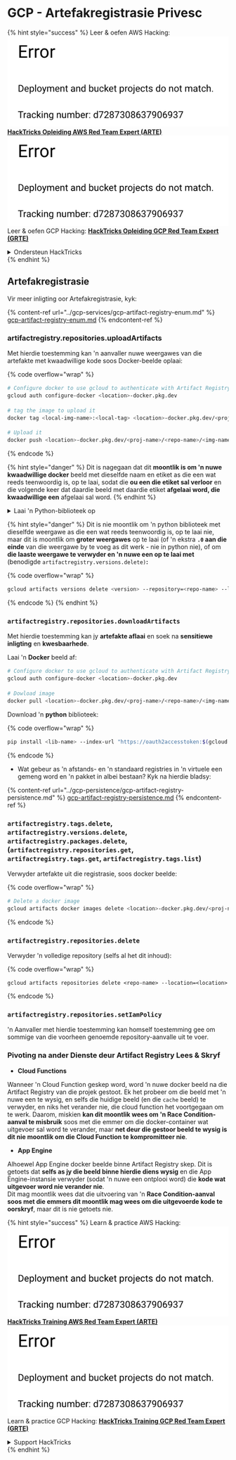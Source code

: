 # GCP - Artefakregistrasie Privesc

{% hint style="success" %}
Leer & oefen AWS Hacking:<img src="../../../.gitbook/assets/image (1) (1).png" alt="" data-size="line">[**HackTricks Opleiding AWS Red Team Expert (ARTE)**](https://training.hacktricks.xyz/courses/arte)<img src="../../../.gitbook/assets/image (1) (1).png" alt="" data-size="line">\
Leer & oefen GCP Hacking: <img src="../../../.gitbook/assets/image (2).png" alt="" data-size="line">[**HackTricks Opleiding GCP Red Team Expert (GRTE)**<img src="../../../.gitbook/assets/image (2).png" alt="" data-size="line">](https://training.hacktricks.xyz/courses/grte)

<details>

<summary>Ondersteun HackTricks</summary>

* Kyk na die [**subskripsieplanne**](https://github.com/sponsors/carlospolop)!
* **Sluit aan by die** 💬 [**Discord-groep**](https://discord.gg/hRep4RUj7f) of die [**telegram-groep**](https://t.me/peass) of **volg** ons op **Twitter** 🐦 [**@hacktricks\_live**](https://twitter.com/hacktricks\_live)**.**
* **Deel hacking truuks deur PRs in te dien na die** [**HackTricks**](https://github.com/carlospolop/hacktricks) en [**HackTricks Cloud**](https://github.com/carlospolop/hacktricks-cloud) github repos.

</details>
{% endhint %}

## Artefakregistrasie

Vir meer inligting oor Artefakregistrasie, kyk:

{% content-ref url="../gcp-services/gcp-artifact-registry-enum.md" %}
[gcp-artifact-registry-enum.md](../gcp-services/gcp-artifact-registry-enum.md)
{% endcontent-ref %}

### artifactregistry.repositories.uploadArtifacts

Met hierdie toestemming kan 'n aanvaller nuwe weergawes van die artefakte met kwaadwillige kode soos Docker-beelde oplaai:

{% code overflow="wrap" %}
```bash
# Configure docker to use gcloud to authenticate with Artifact Registry
gcloud auth configure-docker <location>-docker.pkg.dev

# tag the image to upload it
docker tag <local-img-name>:<local-tag> <location>-docker.pkg.dev/<proj-name>/<repo-name>/<img-name>:<tag>

# Upload it
docker push <location>-docker.pkg.dev/<proj-name>/<repo-name>/<img-name>:<tag>
```
{% endcode %}

{% hint style="danger" %}
Dit is nagegaan dat dit **moontlik is om 'n nuwe kwaadwillige docker** beeld met dieselfde naam en etiket as die een wat reeds teenwoordig is, op te laai, sodat die **ou een die etiket sal verloor** en die volgende keer dat daardie beeld met daardie etiket **afgelaai word, die kwaadwillige een** afgelaai sal word.
{% endhint %}

<details>

<summary>Laai 'n Python-biblioteek op</summary>

**Begin deur die biblioteek te skep om op te laai** (as jy die nuutste weergawe van die registrasie kan aflaai, kan jy hierdie stap vermy):

1.  **Stel jou projekstruktuur op**:

* Skep 'n nuwe gids vir jou biblioteek, bv. `hello_world_library`.
* Binne hierdie gids, skep 'n ander gids met jou pakketnaam, bv. `hello_world`.
* Binne jou pakketgids, skep 'n `__init__.py` lêer. Hierdie lêer kan leeg wees of kan inisialisasies vir jou pakket bevat.

```bash
mkdir hello_world_library
cd hello_world_library
mkdir hello_world
touch hello_world/__init__.py
```
2.  **Skryf jou biblioteekkode**:

* Binne die `hello_world` gids, skep 'n nuwe Python-lêer vir jou module, bv. `greet.py`.
* Skryf jou "Hello, World!" funksie:

```python
# hello_world/greet.py
def say_hello():
return "Hello, World!"
```
3.  **Skep 'n `setup.py` lêer**:

* In die wortel van jou `hello_world_library` gids, skep 'n `setup.py` lêer.
* Hierdie lêer bevat metadata oor jou biblioteek en vertel Python hoe om dit te installeer.

```python
# setup.py
from setuptools import setup, find_packages

setup(
name='hello_world',
version='0.1',
packages=find_packages(),
install_requires=[
# Enige afhanklikhede wat jou biblioteek benodig
],
)
```

**Nou, kom ons laai die biblioteek op:**

1.  **Bou jou pakket**:

* Van die wortel van jou `hello_world_library` gids, voer uit:

```sh
python3 setup.py sdist bdist_wheel
```
2. **Konfigureer verifikasie vir twine** (gebruik om jou pakket op te laai):
* Verseker dat jy `twine` geïnstalleer het (`pip install twine`).
* Gebruik `gcloud` om geloofsbriewe te konfigureer:

{% code overflow="wrap" %}
````
```sh
twine upload --username 'oauth2accesstoken' --password "$(gcloud auth print-access-token)" --repository-url https://<location>-python.pkg.dev/<project-id>/<repo-name>/ dist/*
```
````
{% endcode %}

3. **Skoon die bou**
```bash
rm -rf dist build hello_world.egg-info
```
</details>

{% hint style="danger" %}
Dit is nie moontlik om 'n python biblioteek met dieselfde weergawe as die een wat reeds teenwoordig is, op te laai nie, maar dit is moontlik om **groter weergawes** op te laai (of 'n ekstra **`.0` aan die einde** van die weergawe by te voeg as dit werk - nie in python nie), of om **die laaste weergawe te verwyder en 'n nuwe een op te laai met** (benodigde `artifactregistry.versions.delete)`**:**

{% code overflow="wrap" %}
```sh
gcloud artifacts versions delete <version> --repository=<repo-name> --location=<location> --package=<lib-name>
```
{% endcode %}
{% endhint %}

### `artifactregistry.repositories.downloadArtifacts`

Met hierdie toestemming kan jy **artefakte aflaai** en soek na **sensitiewe inligting** en **kwesbaarhede**.

Laai 'n **Docker** beeld af:
```sh
# Configure docker to use gcloud to authenticate with Artifact Registry
gcloud auth configure-docker <location>-docker.pkg.dev

# Dowload image
docker pull <location>-docker.pkg.dev/<proj-name>/<repo-name>/<img-name>:<tag>
```
Download 'n **python** biblioteek:

{% code overflow="wrap" %}
```bash
pip install <lib-name> --index-url "https://oauth2accesstoken:$(gcloud auth print-access-token)@<location>-python.pkg.dev/<project-id>/<repo-name>/simple/" --trusted-host <location>-python.pkg.dev --no-cache-dir
```
{% endcode %}

* Wat gebeur as 'n afstands- en 'n standaard registries in 'n virtuele een gemeng word en 'n pakket in albei bestaan? Kyk na hierdie bladsy:

{% content-ref url="../gcp-persistence/gcp-artifact-registry-persistence.md" %}
[gcp-artifact-registry-persistence.md](../gcp-persistence/gcp-artifact-registry-persistence.md)
{% endcontent-ref %}

### `artifactregistry.tags.delete`, `artifactregistry.versions.delete`, `artifactregistry.packages.delete`, (`artifactregistry.repositories.get`, `artifactregistry.tags.get`, `artifactregistry.tags.list`)

Verwyder artefakte uit die registrasie, soos docker beelde:

{% code overflow="wrap" %}
```bash
# Delete a docker image
gcloud artifacts docker images delete <location>-docker.pkg.dev/<proj-name>/<repo-name>/<img-name>:<tag>
```
{% endcode %}

### `artifactregistry.repositories.delete`

Verwyder 'n volledige repository (selfs al het dit inhoud):

{% code overflow="wrap" %}
```
gcloud artifacts repositories delete <repo-name> --location=<location>
```
{% endcode %}

### `artifactregistry.repositories.setIamPolicy`

'n Aanvaller met hierdie toestemming kan homself toestemming gee om sommige van die voorheen genoemde repository-aanvalle uit te voer.

### Pivoting na ander Dienste deur Artifact Registry Lees & Skryf

* **Cloud Functions**

Wanneer 'n Cloud Function geskep word, word 'n nuwe docker beeld na die Artifact Registry van die projek gestoot. Ek het probeer om die beeld met 'n nuwe een te wysig, en selfs die huidige beeld (en die `cache` beeld) te verwyder, en niks het verander nie, die cloud function het voortgegaan om te werk. Daarom, miskien **kan dit moontlik wees om 'n Race Condition-aanval te misbruik** soos met die emmer om die docker-container wat uitgevoer sal word te verander, maar **net deur die gestoor beeld te wysig is dit nie moontlik om die Cloud Function te kompromitteer nie**.

* **App Engine**

Alhoewel App Engine docker beelde binne Artifact Registry skep. Dit is getoets dat **selfs as jy die beeld binne hierdie diens wysig** en die App Engine-instansie verwyder (sodat 'n nuwe een ontplooi word) die **kode wat uitgevoer word nie verander nie**.\
Dit mag moontlik wees dat die uitvoering van 'n **Race Condition-aanval soos met die emmers dit moontlik mag wees om die uitgevoerde kode te oorskryf**, maar dit is nie getoets nie.

{% hint style="success" %}
Learn & practice AWS Hacking:<img src="../../../.gitbook/assets/image (1) (1).png" alt="" data-size="line">[**HackTricks Training AWS Red Team Expert (ARTE)**](https://training.hacktricks.xyz/courses/arte)<img src="../../../.gitbook/assets/image (1) (1).png" alt="" data-size="line">\
Learn & practice GCP Hacking: <img src="../../../.gitbook/assets/image (2).png" alt="" data-size="line">[**HackTricks Training GCP Red Team Expert (GRTE)**<img src="../../../.gitbook/assets/image (2).png" alt="" data-size="line">](https://training.hacktricks.xyz/courses/grte)

<details>

<summary>Support HackTricks</summary>

* Check the [**subscription plans**](https://github.com/sponsors/carlospolop)!
* **Join the** 💬 [**Discord group**](https://discord.gg/hRep4RUj7f) or the [**telegram group**](https://t.me/peass) or **follow** us on **Twitter** 🐦 [**@hacktricks\_live**](https://twitter.com/hacktricks\_live)**.**
* **Share hacking tricks by submitting PRs to the** [**HackTricks**](https://github.com/carlospolop/hacktricks) and [**HackTricks Cloud**](https://github.com/carlospolop/hacktricks-cloud) github repos.

</details>
{% endhint %}
